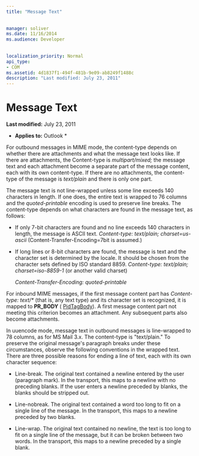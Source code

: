 ```yaml
---
title: "Message Text"
 
 
manager: soliver
ms.date: 11/16/2014
ms.audience: Developer
 
 
localization_priority: Normal
api_type:
- COM
ms.assetid: 4d1837f1-494f-481b-9e09-ab8249f1488c
description: "Last modified: July 23, 2011"
---
```


# Message Text

 **Last modified:** July 23, 2011 
  
 * **Applies to:** Outlook * 
  
For outbound messages in MIME mode, the content-type depends on whether there are attachments and what the message text looks like. If there are attachments, the Content-type is  _multipart/mixed;_ the message text and each attachment become a separate part of the message content, each with its own content-type. If there are no attachments, the content-type of the message is  _text/plain_ and there is only one part. 
  
The message text is not line-wrapped unless some line exceeds 140 characters in length. If one does, the entire text is wrapped to 76 columns and the  _quoted-printable_ encoding is used to preserve line breaks. The content-type depends on what characters are found in the message text, as follows: 
  
- If only 7-bit characters are found and no line exceeds 140 characters in length, the message is ASCII text. _Content-type: text/plain; charset=us-ascii_ (Content-Transfer-Encoding=7bit is assumed.) 
    
- If long lines or 8-bit characters are found, the message is text and the character set is determined by the locale. It should be chosen from the character sets defined by ISO standard 8859. _Content-type: text/plain; charset=iso-8859-1_ (or another valid charset) 
    
     _Content-Transfer-Encoding: quoted-printable_
    
For inbound MIME messages, if the first message content part has  _Content-type: text/\*_ (that is, any text type) and its character set is recognized, it is mapped to **PR_BODY** ( [PidTagBody](pidtagbody-canonical-property.md)). A first message content part not meeting this criterion becomes an attachment. Any subsequent parts also become attachments.
  
In uuencode mode, message text in outbound messages is line-wrapped to 78 columns, as for MS Mail 3.x. The content-type is "text/plain." To preserve the original message's paragraph breaks under these circumstances, observe the following conventions in the wrapped text. There are three possible reasons for ending a line of text, each with its own character sequence:
  
- Line-break. The original text contained a newline entered by the user (paragraph mark). In the transport, this maps to a newline with no preceding blanks. If the user enters a newline preceded by blanks, the blanks should be stripped out.
    
- Line-nobreak. The original text contained a word too long to fit on a single line of the message. In the transport, this maps to a newline preceded by two blanks.
    
- Line-wrap. The original text contained no newline, the text is too long to fit on a single line of the message, but it can be broken between two words. In the transport, this maps to a newline preceded by a single blank.
    

